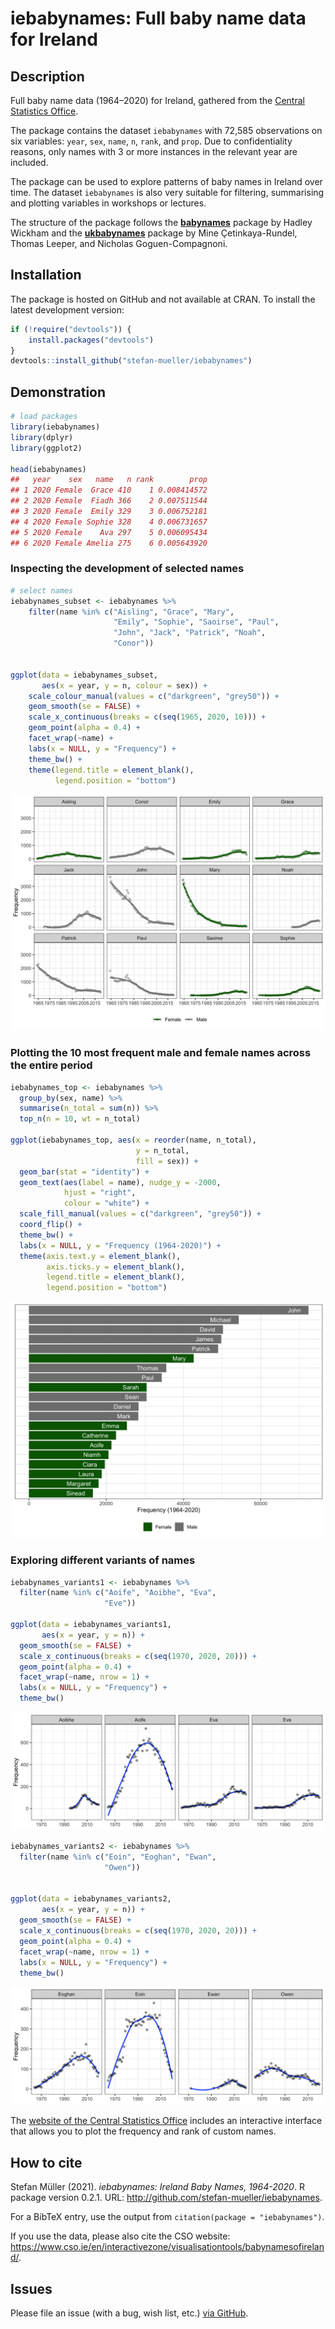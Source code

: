 
# iebabynames: Full baby name data for Ireland

## Description

Full baby name data (1964–2020) for Ireland, gathered from the [Central
Statistics
Office](https://www.cso.ie/en/interactivezone/visualisationtools/babynamesofireland/).

The package contains the dataset `iebabynames` with 72,585 observations
on six variables: `year`, `sex`, `name`, `n`, `rank`, and `prop`. Due to
confidentiality reasons, only names with 3 or more instances in the
relevant year are included.

The package can be used to explore patterns of baby names in Ireland
over time. The dataset `iebabynames` is also very suitable for
filtering, summarising and plotting variables in workshops or lectures.

The structure of the package follows the
[**babynames**](https://cran.r-project.org/web/packages/babynames/index.html)
package by Hadley Wickham and the
[**ukbabynames**](https://mine-cetinkaya-rundel.github.io/ukbabynames/)
package by Mine Çetinkaya-Rundel, Thomas Leeper, and Nicholas
Goguen-Compagnoni.

## Installation

The package is hosted on GitHub and not available at CRAN. To install
the latest development version:

``` r
if (!require("devtools")) {
    install.packages("devtools")
}
devtools::install_github("stefan-mueller/iebabynames") 
```

## Demonstration

``` r
# load packages
library(iebabynames)
library(dplyr)
library(ggplot2)

head(iebabynames)
##   year    sex   name   n rank        prop
## 1 2020 Female  Grace 410    1 0.008414572
## 2 2020 Female  Fiadh 366    2 0.007511544
## 3 2020 Female  Emily 329    3 0.006752181
## 4 2020 Female Sophie 328    4 0.006731657
## 5 2020 Female    Ava 297    5 0.006095434
## 6 2020 Female Amelia 275    6 0.005643920
```

### Inspecting the development of selected names

``` r
# select names
iebabynames_subset <- iebabynames %>% 
    filter(name %in% c("Aisling", "Grace", "Mary",
                       "Emily", "Sophie", "Saoirse", "Paul",
                       "John", "Jack", "Patrick", "Noah",
                       "Conor"))


ggplot(data = iebabynames_subset,
       aes(x = year, y = n, colour = sex)) +
    scale_colour_manual(values = c("darkgreen", "grey50")) +
    geom_smooth(se = FALSE) +
    scale_x_continuous(breaks = c(seq(1965, 2020, 10))) +
    geom_point(alpha = 0.4) +
    facet_wrap(~name) +
    labs(x = NULL, y = "Frequency") +
    theme_bw() +
    theme(legend.title = element_blank(),
          legend.position = "bottom")
```

![](man/images/unnamed-chunk-4-1.png)<!-- -->

### Plotting the 10 most frequent male and female names across the entire period

``` r
iebabynames_top <- iebabynames %>% 
  group_by(sex, name) %>% 
  summarise(n_total = sum(n)) %>% 
  top_n(n = 10, wt = n_total)

ggplot(iebabynames_top, aes(x = reorder(name, n_total),
                            y = n_total,
                            fill = sex)) +
  geom_bar(stat = "identity") +
  geom_text(aes(label = name), nudge_y = -2000, 
            hjust = "right",
            colour = "white") +
  scale_fill_manual(values = c("darkgreen", "grey50")) +
  coord_flip() +
  theme_bw() +
  labs(x = NULL, y = "Frequency (1964-2020)") +
  theme(axis.text.y = element_blank(),
        axis.ticks.y = element_blank(),
        legend.title = element_blank(),
        legend.position = "bottom") 
```

![](man/images/unnamed-chunk-5-1.png)<!-- -->

### Exploring different variants of names

``` r
iebabynames_variants1 <- iebabynames %>% 
  filter(name %in% c("Aoife", "Aoibhe", "Eva",
                     "Eve"))

ggplot(data = iebabynames_variants1,
       aes(x = year, y = n)) +
  geom_smooth(se = FALSE) +
  scale_x_continuous(breaks = c(seq(1970, 2020, 20))) +
  geom_point(alpha = 0.4) +
  facet_wrap(~name, nrow = 1) +
  labs(x = NULL, y = "Frequency") +
  theme_bw()
```

![](man/images/unnamed-chunk-6-1.png)<!-- -->

``` r
iebabynames_variants2 <- iebabynames %>% 
  filter(name %in% c("Eoin", "Eoghan", "Ewan",
                     "Owen"))


ggplot(data = iebabynames_variants2,
       aes(x = year, y = n)) +
  geom_smooth(se = FALSE) +
  scale_x_continuous(breaks = c(seq(1970, 2020, 20))) +
  geom_point(alpha = 0.4) +
  facet_wrap(~name, nrow = 1) +
  labs(x = NULL, y = "Frequency") +
  theme_bw()
```

![](man/images/unnamed-chunk-7-1.png)<!-- -->

The [website of the Central Statistics
Office](https://www.cso.ie/en/interactivezone/visualisationtools/babynamesofireland/)
includes an interactive interface that allows you to plot the frequency
and rank of custom names.

## How to cite

Stefan Müller (2021). *iebabynames: Ireland Baby Names, 1964-2020*. R
package version 0.2.1. URL:
<http://github.com/stefan-mueller/iebabynames>.

For a BibTeX entry, use the output from
`citation(package = "iebabynames")`.

If you use the data, please also cite the CSO website:
<https://www.cso.ie/en/interactivezone/visualisationtools/babynamesofireland/>.

## Issues

Please file an issue (with a bug, wish list, etc.) [via
GitHub](https://github.com/stefan-mueller/iebabynames/issues).
